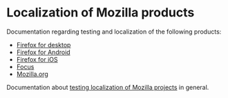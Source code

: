 # Localization of Mozilla products

Documentation regarding testing and localization of the following products:
* [Firefox for desktop](firefox_desktop/README.md)
* [Firefox for Android](firefox_android/README.md)
* [Firefox for iOS](firefox_ios/README.md)
* [Focus](focus/README.md)
* [Mozilla.org](mozilla_org/README.md)

Documentation about [testing localization of Mozilla projects](l10n_testing.md) in general.

